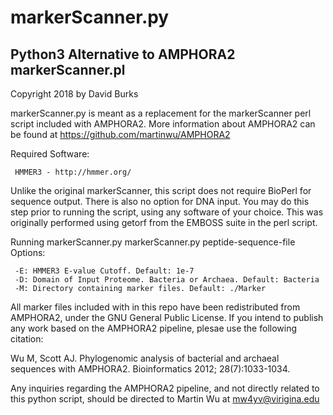 # markerScanner.py
## Python3 Alternative to AMPHORA2 markerScanner.pl

Copyright 2018 by David Burks

markerScanner.py is meant as a replacement for the markerScanner perl script included with AMPHORA2.
More information about AMPHORA2 can be found at https://github.com/martinwu/AMPHORA2

Required Software:

     HMMER3 - http://hmmer.org/

Unlike the original markerScanner, this script does not require BioPerl for sequence output.  There is also no option for DNA input.  You may do this step prior to running the script, using any software of your choice.  This was originally performed using getorf from the EMBOSS suite in the perl script.

Running markerScanner.py
     markerScanner.py peptide-sequence-file
Options:

     -E: HMMER3 E-value Cutoff. Default: 1e-7
     -D: Domain of Input Proteome. Bacteria or Archaea. Default: Bacteria
     -M: Directory containing marker files. Default: ./Marker 






All marker files included with in this repo have been redistributed from AMPHORA2, under the GNU General Public License. If you intend to publish any work based on the AMPHORA2 pipeline, plesae use the following citation:

Wu M, Scott AJ. Phylogenomic analysis of bacterial and archaeal sequences with AMPHORA2. Bioinformatics 2012; 28(7):1033-1034.

Any inquiries regarding the AMPHORA2 pipeline, and not directly related to this python script, should be directed to Martin Wu at mw4yv@virigina.edu
